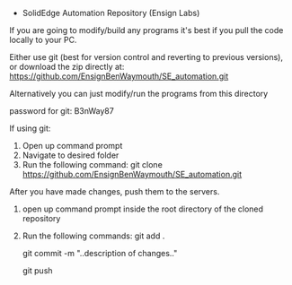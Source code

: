 * SolidEdge Automation Repository (Ensign Labs)

If you are going to modify/build any programs it's best if you pull the code locally to your PC.

Either use git (best for version control and reverting to previous versions), or download the zip directly at:
https://github.com/EnsignBenWaymouth/SE_automation.git

Alternatively you can just modify/run the programs from this directory

password for git: B3nWay87

If using git:

1.	Open up command prompt
2.	Navigate to desired folder
3.	Run the following command: 
	git clone https://github.com/EnsignBenWaymouth/SE_automation.git

After you have made changes, push them to the servers.	

1.	open up command prompt inside the root directory of the cloned repository
2.	Run the following commands:
	git add .

	git commit -m "..description of changes.."

	git push



